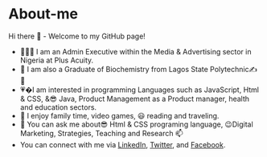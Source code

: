# About-me
Hi there 👋 - Welcome to my GitHub page! 
<ul>
  <li>👨🏾‍💻 I am an Admin Executive within the Media &amp; Advertising sector in Nigeria at Plus Acuity.</li>
  <li>🎒 I am also a Graduate of Biochemistry from Lagos State Polytechnic✍ 🔭</li>
    <li>💗�I am interested in programming Languages such as JavaScript, Html &amp; CSS, &amp;😎 Java, Product Management as a Product manager, health and education sectors.</li>
  <li>🎉 I enjoy family time, video games, 😃 reading and traveling.</li>
   <li>💬 You can ask me about😎 Html &amp; CSS programing language, 😉Digital Marketing, Strategies, Teaching and Research 📫</li>
    <li>You can connect with me via <a href="https://www.linkedin.com/in/alagi-joseph-57605993">LinkedIn</a>, <a href="https://twitter.com/AlagiJoseph">Twitter</a>, and <a href="https://www.facebook.com/jossy.silly">Facebook</a>.</li></u>
